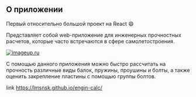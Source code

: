 ## О приложении

Первый относительно большой проект на React &#128516;

Представляет собой web-приложение для инженерных прочностных расчетов, которые
часто встречаются в сфере самолетостроения.

[![imageup.ru](https://imageup.ru/img223/4864715/example.jpg)](https://imageup.ru/img223/4864715/example.jpg.html)

С помощью данного приложения можно быстро рассчитать на прочность различные виды балок,
пружины, проушины и болты, а также оценить закрепление пластины с помощью группы болтов.

link https://lmsnsk.github.io/engin-calc/
